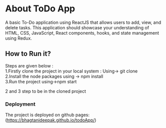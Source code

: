 # About ToDo App

A basic To-Do application using ReactJS that allows users to add, view, and delete tasks. This application should showcase your understanding of HTML, CSS, JavaScript, React components, hooks, and state management using Redux.


## How to Run it?

Steps are given below : <br/>
1.Firstly clone the project in your local system : Using-> git clone <repo-url> <br/>
2.Install the node packages using -> npm install <br/>
3.Run the project using->npm start <br/>

2 and 3 step to be in the cloned project


### Deployment

The project is deployed on github pages: (https://bhagtanideepak.github.io/todoApp/)



